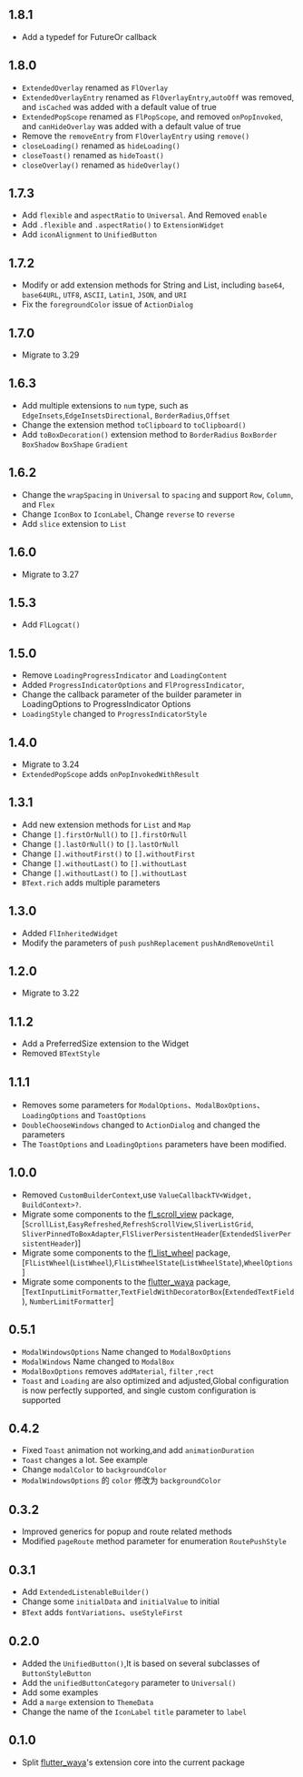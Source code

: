 ## 1.8.1

* Add a typedef for FutureOr callback

## 1.8.0

* `ExtendedOverlay` renamed as `FlOverlay`
* `ExtendedOverlayEntry` renamed as `FlOverlayEntry`,`autoOff` was removed, and `isCached` was added
  with a default value of true
* `ExtendedPopScope` renamed as `FlPopScope`, and removed `onPopInvoked`, and `canHideOverlay` was
  added with a default value of true
* Remove the `removeEntry` from `FlOverlayEntry` using `remove()`
* `closeLoading()` renamed as `hideLoading()`
* `closeToast()` renamed as `hideToast()`
* `closeOverlay()` renamed as `hideOverlay()`

## 1.7.3

* Add `flexible` and `aspectRatio` to `Universal`. And Removed `enable`
* Add `.flexible` and `.aspectRatio()` to `ExtensionWidget`
* Add `iconAlignment` to `UnifiedButton`

## 1.7.2

* Modify or add extension methods for String and List<int>, including `base64`, `base64URL`, `UTF8`,
  `ASCII`, `Latin1`, `JSON`, and `URI`
* Fix the `foregroundColor` issue of `ActionDialog`

## 1.7.0

* Migrate to 3.29

## 1.6.3

* Add multiple extensions to `num` type, such as `EdgeInsets`,`EdgeInsetsDirectional`,
  `BorderRadius`,`Offset`
* Change the extension method `toClipboard` to `toClipboard()`
* Add `toBoxDecoration()` extension method to `BorderRadius` `BoxBorder` `BoxShadow` `BoxShape`
  `Gradient`

## 1.6.2

* Change the `wrapSpacing` in `Universal` to `spacing` and support `Row`, `Column`, and `Flex`
* Change `IconBox` to `IconLabel`, Change `reverse` to `reverse`
* Add `slice` extension to `List`

## 1.6.0

* Migrate to 3.27

## 1.5.3

* Add `FlLogcat()`

## 1.5.0

* Remove `LoadingProgressIndicator` and `LoadingContent`
* Added `ProgressIndicatorOptions` and `FlProgressIndicator`,
* Change the callback parameter of the builder parameter in LoadingOptions to ProgressIndicator
  Options
* `LoadingStyle` changed to `ProgressIndicatorStyle`

## 1.4.0

* Migrate to 3.24
* `ExtendedPopScope` adds `onPopInvokedWithResult`

## 1.3.1

* Add new extension methods for `List` and `Map`
* Change `[].firstOrNull()` to `[].firstOrNull`
* Change `[].lastOrNull()` to `[].lastOrNull`
* Change `[].withoutFirst()` to `[].withoutFirst`
* Change `[].withoutLast()` to `[].withoutLast`
* Change `[].withoutLast()` to `[].withoutLast`
* `BText.rich` adds multiple parameters

## 1.3.0

* Added `FlInheritedWidget`
* Modify the parameters of `push` `pushReplacement` `pushAndRemoveUntil`

## 1.2.0

* Migrate to 3.22

## 1.1.2

* Add a PreferredSize extension to the Widget
* Removed `BTextStyle`

## 1.1.1

* Removes some parameters for `ModalOptions`、`ModalBoxOptions`、`LoadingOptions` and `ToastOptions`
* `DoubleChooseWindows` changed to `ActionDialog` and changed the parameters
* The `ToastOptions` and `LoadingOptions` parameters have been modified.

## 1.0.0

* Removed `CustomBuilderContext`,use  `ValueCallbackTV<Widget, BuildContext>?`.
* Migrate some components to the [fl_scroll_view](https://pub.dev/packages/fl_scroll_view)
  package,[`ScrollList`,`EasyRefreshed`,`RefreshScrollView`,`SliverListGrid`,
  `SliverPinnedToBoxAdapter`,`FlSliverPersistentHeader`(`ExtendedSliverPersistentHeader`)]
* Migrate some components to the [fl_list_wheel](https://pub.dev/packages/fl_list_wheel)
  package,[`FlListWheel`(`ListWheel`),`FlListWheelState`(`ListWheelState`),`WheelOptions`]
* Migrate some components to the [flutter_waya](https://pub.dev/packages/flutter_waya)
  package,[`TextInputLimitFormatter`,`TextFieldWithDecoratorBox`(`ExtendedTextField`),
  `NumberLimitFormatter`]

## 0.5.1

* `ModalWindowsOptions` Name changed to `ModalBoxOptions`
* `ModalWindows` Name changed to `ModalBox`
* `ModalBoxOptions` removes `addMaterial`, `filter` ,`rect`
* `Toast` and `Loading` are also optimized and adjusted,Global configuration is now perfectly
  supported, and single custom configuration is supported

## 0.4.2

* Fixed `Toast` animation not working,and add `animationDuration`
* `Toast` changes a lot. See example
* Change `modalColor` to `backgroundColor`
* `ModalWindowsOptions` 的 `color` 修改为 `backgroundColor`

## 0.3.2

* Improved generics for popup and route related methods
* Modified `pageRoute` method parameter for enumeration `RoutePushStyle`

## 0.3.1

* Add `ExtendedListenableBuilder()`
* Change some `initialData` and `initialValue` to initial
* `BText` adds `fontVariations`、`useStyleFirst`

## 0.2.0

* Added the `UnifiedButton()`,It is based on several subclasses of `ButtonStyleButton`
* Add the `unifiedButtonCategory` parameter to `Universal()`
* Add some examples
* Add a `marge` extension to `ThemeData`
* Change the name of the `IconLabel` `title` parameter to `label`

## 0.1.0

* Split [flutter_waya](https://pub.dev/packages/flutter_waya)'s extension core into the current
  package
